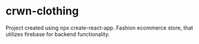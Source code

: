 # crwn-clothing
Project created using npx create-react-app. 
Fashion ecommerce store, that utilizes firebase for backend functionality.
